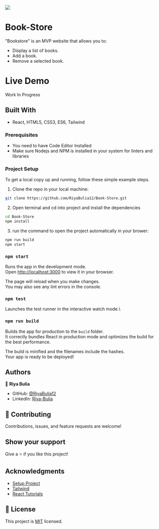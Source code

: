 ![](https://img.shields.io/badge/Microverse-blueviolet)

# Book-Store
"Bookstore" is an MVP website that allows you to:
* Display a list of books.
* Add a book.
* Remove a selected book.

# Live Demo
Work In Progress

## Built With
- React, HTML5, CSS3, ES6, Tailwind

### Prerequisites

- You need to have Code Editor Installed
- Make sure Nodejs and NPM is installed in your system for linters and libraries

### Project Setup

To get a local copy up and running, follow these simple example steps.

1. Clone the repo in your local machine:
```bash
git clone https://github.com/RiyaBulia12/Book-Store.git
```
2. Open terminal and cd into project and install the dependencies
```bash
cd Book-Store
npm install
```

3. run the command to open the project automatically in your brower:
```bash
npm run build
npm start
```

### `npm start`

Runs the app in the development mode.\
Open [http://localhost:3000](http://localhost:3000) to view it in your browser.

The page will reload when you make changes.\
You may also see any lint errors in the console.

### `npm test`

Launches the test runner in the interactive watch mode.\

### `npm run build`

Builds the app for production to the `build` folder.\
It correctly bundles React in production mode and optimizes the build for the best performance.

The build is minified and the filenames include the hashes.\
Your app is ready to be deployed!

## Authors

👤 **Riya Bulia**

- GitHub: [@RiyaBulia12](https://github.com/RiyaBulia12)
- LinkedIn: [Riya-Bulia](https://linkedin.com/in/riya-bulia)

## 🤝 Contributing

Contributions, issues, and feature requests are welcome!

## Show your support

Give a ⭐️ if you like this project!

## Acknowledgments

- [Setup Project](https://github.com/microverseinc/curriculum-react-redux/blob/main/bookstore/sneak_peek_v2_0.md)
- [Tailwind](https://tailwindcss.com/)
- [React Tutorials](https://ibaslogic.com/react-tutorial-for-beginners/)

## 📝 License

This project is [MIT](./LICENSE.md) licensed.
